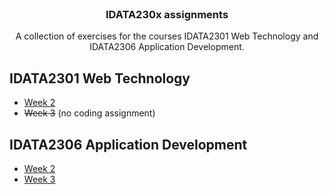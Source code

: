 <br />
<h3 align="center">IDATA230x assignments</h3>

<p align="center">A collection of exercises for the courses IDATA2301 Web Technology and IDATA2306 Application Development.</p>

## IDATA2301 Web Technology

- [Week 2](week2/idata2301/)
- ~~Week 3~~ (no coding assignment)

## IDATA2306 Application Development

- [Week 2](week2/idata2306/)
- [Week 3](week3/idata2306/)